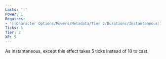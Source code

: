```yaml
---
Lasts: '!'
Power: 1
Requires:
- '[[Character Options/Powers/Metadata/Tier 2/Durations/Instantaneous|Instantaneous]]'
Ticks: 5
Tier: 2
XP: 5
---
```


As Instantaneous, except this effect takes 5 ticks instead of 10 to cast.